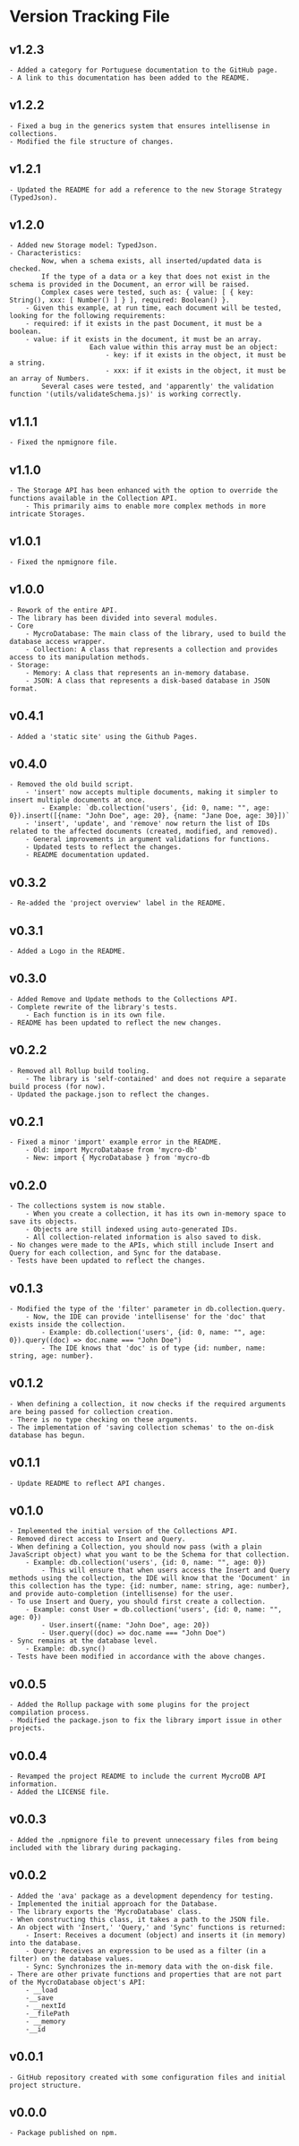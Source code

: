 # Version Tracking File

## v1.2.3

    - Added a category for Portuguese documentation to the GitHub page.
    - A link to this documentation has been added to the README.

## v1.2.2

    - Fixed a bug in the generics system that ensures intellisense in collections.
    - Modified the file structure of changes.

## v1.2.1

    - Updated the README for add a reference to the new Storage Strategy (TypedJson).

## v1.2.0

    - Added new Storage model: TypedJson.
    - Characteristics:
            Now, when a schema exists, all inserted/updated data is checked.
            If the type of a data or a key that does not exist in the schema is provided in the Document, an error will be raised.
            Complex cases were tested, such as: { value: [ { key: String(), xxx: [ Number() ] } ], required: Boolean() }.
        - Given this example, at run time, each document will be tested, looking for the following requirements:
        - required: if it exists in the past Document, it must be a boolean.
        - value: if it exists in the document, it must be an array.
                        Each value within this array must be an object:
                            - key: if it exists in the object, it must be a string.
                            - xxx: if it exists in the object, it must be an array of Numbers.
            Several cases were tested, and 'apparently' the validation function '(utils/validateSchema.js)' is working correctly.

## v1.1.1

    - Fixed the npmignore file.

## v1.1.0

    - The Storage API has been enhanced with the option to override the functions available in the Collection API.
        - This primarily aims to enable more complex methods in more intricate Storages.

## v1.0.1

    - Fixed the npmignore file.

## v1.0.0

    - Rework of the entire API.
    - The library has been divided into several modules.
    - Core
        - MycroDatabase: The main class of the library, used to build the database access wrapper.
        - Collection: A class that represents a collection and provides access to its manipulation methods.
    - Storage:
        - Memory: A class that represents an in-memory database.
        - JSON: A class that represents a disk-based database in JSON format.

## v0.4.1

    - Added a 'static site' using the Github Pages.

## v0.4.0

    - Removed the old build script.
        - 'insert' now accepts multiple documents, making it simpler to insert multiple documents at once.
            - Example: `db.collection('users', {id: 0, name: "", age: 0}).insert([{name: "John Doe", age: 20}, {name: "Jane Doe, age: 30}])`
        - 'insert', 'update', and 'remove' now return the list of IDs related to the affected documents (created, modified, and removed).
        - General improvements in argument validations for functions.
        - Updated tests to reflect the changes.
        - README documentation updated.

## v0.3.2

    - Re-added the 'project overview' label in the README.

## v0.3.1

    - Added a Logo in the README.

## v0.3.0

    - Added Remove and Update methods to the Collections API.
    - Complete rewrite of the library's tests.
        - Each function is in its own file.
    - README has been updated to reflect the new changes.

## v0.2.2

    - Removed all Rollup build tooling.
        - The library is 'self-contained' and does not require a separate build process (for now).
    - Updated the package.json to reflect the changes.

## v0.2.1

    - Fixed a minor 'import' example error in the README.
        - Old: import MycroDatabase from 'mycro-db'
        - New: import { MycroDatabase } from 'mycro-db

## v0.2.0

    - The collections system is now stable.
        - When you create a collection, it has its own in-memory space to save its objects.
        - Objects are still indexed using auto-generated IDs.
        - All collection-related information is also saved to disk.
    - No changes were made to the APIs, which still include Insert and Query for each collection, and Sync for the database.
    - Tests have been updated to reflect the changes.

## v0.1.3

    - Modified the type of the 'filter' parameter in db.collection.query.
        - Now, the IDE can provide 'intellisense' for the 'doc' that exists inside the collection.
            - Example: db.collection('users', {id: 0, name: "", age: 0}).query((doc) => doc.name === "John Doe")
            - The IDE knows that 'doc' is of type {id: number, name: string, age: number}.

## v0.1.2

    - When defining a collection, it now checks if the required arguments are being passed for collection creation.
    - There is no type checking on these arguments.
    - The implementation of 'saving collection schemas' to the on-disk database has begun.

## v0.1.1

    - Update README to reflect API changes.

## v0.1.0

    - Implemented the initial version of the Collections API.
    - Removed direct access to Insert and Query.
    - When defining a Collection, you should now pass (with a plain JavaScript object) what you want to be the Schema for that collection.
        - Example: db.collection('users', {id: 0, name: "", age: 0})
            - This will ensure that when users access the Insert and Query methods using the collection, the IDE will know that the 'Document' in this collection has the type: {id: number, name: string, age: number}, and provide auto-completion (intellisense) for the user.
    - To use Insert and Query, you should first create a collection.
        - Example: const User = db.collection('users', {id: 0, name: "", age: 0})
            - User.insert({name: "John Doe", age: 20})
            - User.query((doc) => doc.name === "John Doe")
    - Sync remains at the database level.
        - Example: db.sync()
    - Tests have been modified in accordance with the above changes.

## v0.0.5

    - Added the Rollup package with some plugins for the project compilation process.
    - Modified the package.json to fix the library import issue in other projects.

## v0.0.4

    - Revamped the project README to include the current MycroDB API information.
    - Added the LICENSE file.

## v0.0.3

    - Added the .npmignore file to prevent unnecessary files from being included with the library during packaging.

## v0.0.2

    - Added the 'ava' package as a development dependency for testing.
    - Implemented the initial approach for the Database.
    - The library exports the 'MycroDatabase' class.
    - When constructing this class, it takes a path to the JSON file.
    - An object with 'Insert,' 'Query,' and 'Sync' functions is returned:
        - Insert: Receives a document (object) and inserts it (in memory) into the database.
        - Query: Receives an expression to be used as a filter (in a filter) on the database values.
        - Sync: Synchronizes the in-memory data with the on-disk file.
    - There are other private functions and properties that are not part of the MycroDatabase object's API:
        - __load
        -__save
        - __nextId
        -__filePath
        - __memory
        -__id

## v0.0.1

    - GitHub repository created with some configuration files and initial project structure.

## v0.0.0

    - Package published on npm.
